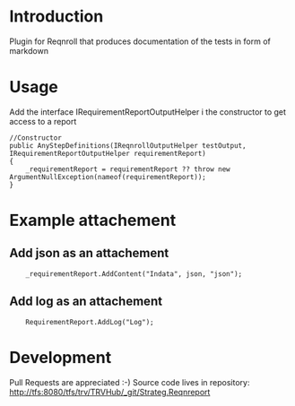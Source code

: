 # Introduction 
 Plugin for Reqnroll that produces documentation of the tests in form of markdown

# Usage

Add the interface IRequirementReportOutputHelper i the constructor to get access to a report

```
//Constructor
public AnyStepDefinitions(IReqnrollOutputHelper testOutput, IRequirementReportOutputHelper requirementReport)
{
    _requirementReport = requirementReport ?? throw new ArgumentNullException(nameof(requirementReport));
}
```


# Example attachement
## Add json as an attachement
```
    _requirementReport.AddContent("Indata", json, "json");
```

## Add log as an attachement
```
    RequirementReport.AddLog("Log");
```

# Development
Pull Requests are appreciated :-)
Source code lives in repository: [http://tfs:8080/tfs/trv/TRVHub/_git/Strateg.Reqnreport](https://github.com/Tylland/Reqnreport)
